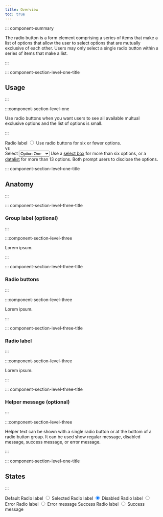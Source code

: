 ```yaml
---
title: Overview
toc: true
---
```


::: component-summary

The radio button is a form element comprising a series of items that make a list of options that allow the user to select options that are mutually exclusive of each other. Users may only select a single radio button within a series of items that make a list.

:::

::: component-section-level-one-title

## Usage

:::

:::component-section-level-one

Use radio buttons when you want users to see all available multual exclusive options and the list of options is small.

:::

<DocPinbox>
<div style="align-self: flex-start;ga && gs ">
    <cds-radio>
        <label>Radio label</label>
        <input type="radio" />
    </cds-radio>
    Use radio buttons for six or fewer options.
</div>
<div class="versus"><div class="versus-bubble">vs</div></div>
<div style="align-self: flex-start;ga && gs ">
    <cds-select control-width="shrink">
        <label>Select</label>
        <select>
        <option>Option One</option>
        <option>Option Two</option>
        <option>Option Three</option>
        </select>
    </cds-select>
    Use a <a href="/web-components/select">select box</a> for more than six options, or a <a href="/web-components/datalist">datalist</a> for more than 13 options. Both prompt users to disclose the options.
</div>
</DocPinbox>

::: component-section-level-one-title

## Anatomy

:::

::: component-section-level-three-title

### Group label (optional)

:::

:::component-section-level-three

Lorem ipsum.

:::

::: component-section-level-three-title

### Radio buttons

:::

:::component-section-level-three

Lorem ipsum.

:::

::: component-section-level-three-title

### Radio label

:::

:::component-section-level-three

Lorem ipsum.

:::

::: component-section-level-three-title

### Helper message (optional)

:::

:::component-section-level-three

Helper text can be shown with a single radio button or at the bottom of a radio button group. It can be used show regular message, disabled message, success message, or error message.

:::

::: component-section-level-one-title

## States

:::

<DocIndent>
<div>
<cds-form-group layout="horizontal">
      <cds-radio-group layout="horizontal">
        <label>Default</label>
        <cds-radio>
          <label>Radio label</label>
          <input type="radio" />
        </cds-radio>
      </cds-radio-group>
      <cds-radio-group layout="horizontal">
        <label>Selected</label>
        <cds-radio>
          <label>Radio label</label>
          <input type="radio" checked />
        </cds-radio>
      </cds-radio-group>
      <cds-radio-group layout="horizontal" disabled>
        <label>Disabled</label>
        <cds-radio>
          <label>Radio label</label>
          <input type="radio" />
        </cds-radio>
      </cds-radio-group>
      <cds-radio-group layout="horizontal" status="error">
        <label>Error</label>
        <cds-radio>
          <label>Radio label</label>
          <input type="radio" />
        </cds-radio>
        <cds-control-message status="error">Error message</cds-control-message>
      </cds-radio-group>
      <cds-radio-group layout="horizontal" status="success">
        <label>Success</label>
        <cds-radio>
          <label>Radio label</label>
          <input type="radio" />
        </cds-radio>
        <cds-control-message status="success">Success message</cds-control-message>
      </cds-radio-group>
    </cds-form-group>
</div>
</DocIndent>
